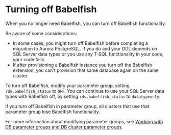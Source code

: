 # Turning off Babelfish<a name="babelfish-remove"></a>

When you no longer need Babelfish, you can turn off Babelfish functionality\. 

Be aware of some considerations:
+ In some cases, you might turn off Babelfish before completing a migration to Aurora PostgreSQL\. If you do and your DDL depends on SQL Server data types or you use any T\-SQL functionality in your code, your code fails\.
+ If after provisioning a Babelfish instance you turn off the Babelfish extension, you can't provision that same database again on the same cluster\.

To turn off Babelfish, modify your parameter group, setting `rds.babelfish_status` to `OFF`\. You can continue to use your SQL Server data types with Babelfish off, by setting `rds.babelfish_status` to `datatypeonly`\.

If you turn off Babelfish in parameter group, all clusters that use that parameter group lose Babelfish functionality\.

For more information about modifying parameter groups, see [Working with DB parameter groups and DB cluster parameter groups](USER_WorkingWithParamGroups.md)\.